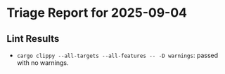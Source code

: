 # Triage Report for 2025-09-04

## Lint Results
- `cargo clippy --all-targets --all-features -- -D warnings`: passed with no warnings.
